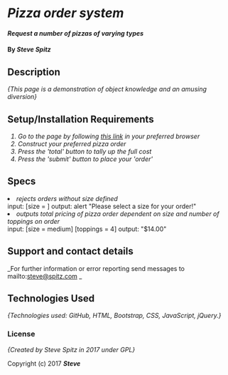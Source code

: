 # _Pizza order system_

#### _Request a number of pizzas of varying types_

#### By _**Steve Spitz**_

## Description

_{This page is a demonstration of object knowledge and an amusing diversion}_

## Setup/Installation Requirements
_<ol>_
_<li> Go to the page by following <a href=https://gingerbolt.github.io/Pizza/>this link</a> in your preferred browser </li>_
_<li> Construct your preferred pizza order </li>_
_<li> Press the 'total' button to tally up the full cost </li>_
_<li> Press the 'submit' button to place your 'order' </li>_
_</ol>_
## Specs

_<li> rejects orders without size defined</li>_
input: [size = ] output: alert "Please select a size for your order!"
_<li> outputs total pricing of pizza order dependent on size and number of toppings on order </li>_
input: [size = medium] [toppings = 4] output: "$14.00"

## Support and contact details

_For further information or error reporting send messages to mailto:steve@spitz.com _

## Technologies Used

_{Technologies used: GitHub, HTML, Bootstrap, CSS, JavaScript, jQuery.}_

### License

*{Created by Steve Spitz in 2017 under GPL}*

Copyright (c) 2017 **_Steve_**
